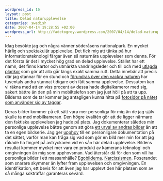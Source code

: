 ```yaml
--- 
wordpress_id: 16 
layout: post
title: Delad naturupplevelse 
categories: swedish 
date: 2007-04-14 19:28:55 +02:00 
wordpress_url: http://fadetogrey.wordpress.com/2007/04/14/delad-naturupplevelse/ 
---
```


Idag besökte jag och några vänner söderåsens nationalpark. En mycket [härlig](http://farm1.static.flickr.com/56/139112189_bf29342691.jpg?v=0) och [spektakulär upplevelse](http://farm1.static.flickr.com/39/88264159_1ebe0e7a4b.jpg?v=0). Det fick mig att tänka på hur informationsteknologi färgar även så naturnära upplevelser som denna. För det första är det i mycket hög grad en delad upplevelse. Stället har ett namn, det finns kartor och utmärkta vandringsleder och till och med [utlagda plankor](http://farm1.static.flickr.com/123/388340191_40ca545b25.jpg?v=0) som gör att alla går längs exakt samma rutt. Detta innebär att precis där jag stannar för en stund och [förundras över den vackra naturen](http://farm1.static.flickr.com/14/17987029_3443292452.jpg?v=0) har tusentals andra stannat tidigare och fått samma upplevelse. Dessutom kan vi räkna med att en viss procent av dessa hade digitalkameror med sig, säkert bättre än den på min mobiltelefon som jag just höll på att ta upp. Bilderna som de tar kommer jag antagligen kunna hitta på [fotosidor på nätet som använder sig av taggar](http://flickr.com/search/?w=all&q=s%C3%B6der%C3%A5sen&m=text). 

Deras bilder kommer på ett sätt vara mer personliga för mig än de jag själv skulle ta med mobilkameran. Den högre kvalitén gör att de ligger närmare den faktiska upplevelsen jag hade på plats. Jag dokumenterar således min personliga upplevelse bättre genom att göra [ett urval av andras bilder](http://flickr.com/search/?w=all&q=kopparhatten&m=text) än att ta en egen bildserie. Jag ger [upphov](http://images.google.com/images?q=upphovsmannafunktionen) till en personligare dokumentation på det sättet, varför man kan fråga sig vad som gör en bild mer min för att jag råkade ha fingret på avtryckaren vid en sån här delad upplevelse. Bildens resultat kommer mycket mer vara en produkt av kamerans teknologi och omgivningen än mig som upphovsman. Vad återstår då för den som vill ha personliga bilder i ett massamhälle? [Egobilderna](http://farm1.static.flickr.com/51/139112188_1fa26fa258.jpg?v=0). [Narcissismen](http://flickr.com/photos/toffe/17565338/). Poserandet som snarare skymmer än lyfter fram upplevelsen och omgivningen. En identifikation, ett bevis för att även jag har upplevt den här platsen som av så många sökträffar garanteras sevärd.

